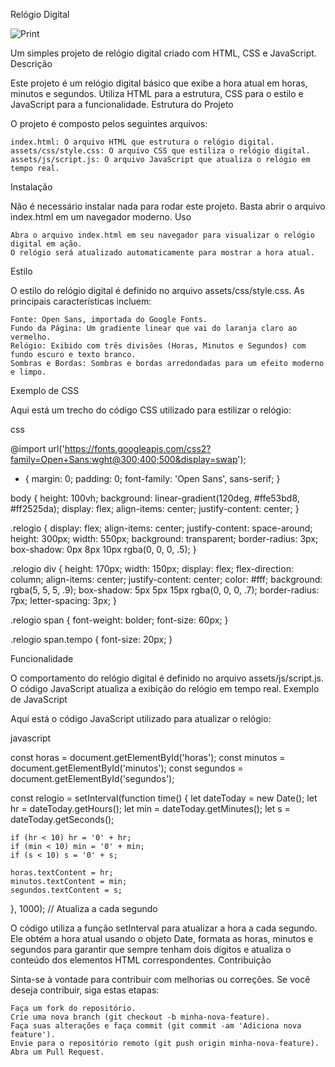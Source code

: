 Relógio Digital

![Print](https://user-images.githubusercontent.com/84548221/201499100-03685ad7-340c-4eac-9d10-00649747d7ec.PNG)

Um simples projeto de relógio digital criado com HTML, CSS e JavaScript.
Descrição

Este projeto é um relógio digital básico que exibe a hora atual em horas, minutos e segundos. Utiliza HTML para a estrutura, CSS para o estilo e JavaScript para a funcionalidade.
Estrutura do Projeto

O projeto é composto pelos seguintes arquivos:

    index.html: O arquivo HTML que estrutura o relógio digital.
    assets/css/style.css: O arquivo CSS que estiliza o relógio digital.
    assets/js/script.js: O arquivo JavaScript que atualiza o relógio em tempo real.

Instalação

Não é necessário instalar nada para rodar este projeto. Basta abrir o arquivo index.html em um navegador moderno.
Uso

    Abra o arquivo index.html em seu navegador para visualizar o relógio digital em ação.
    O relógio será atualizado automaticamente para mostrar a hora atual.

Estilo

O estilo do relógio digital é definido no arquivo assets/css/style.css. As principais características incluem:

    Fonte: Open Sans, importada do Google Fonts.
    Fundo da Página: Um gradiente linear que vai do laranja claro ao vermelho.
    Relógio: Exibido com três divisões (Horas, Minutos e Segundos) com fundo escuro e texto branco.
    Sombras e Bordas: Sombras e bordas arredondadas para um efeito moderno e limpo.

Exemplo de CSS

Aqui está um trecho do código CSS utilizado para estilizar o relógio:

css

@import url('https://fonts.googleapis.com/css2?family=Open+Sans:wght@300;400;500&display=swap');

* {
    margin: 0;
    padding: 0;
    font-family: 'Open Sans', sans-serif;
}

body {
    height: 100vh;
    background: linear-gradient(120deg, #ffe53bd8, #ff2525da);
    display: flex;
    align-items: center;
    justify-content: center;
}

.relogio {
    display: flex;
    align-items: center;
    justify-content: space-around;
    height: 300px;
    width: 550px;
    background: transparent;
    border-radius: 3px;
    box-shadow: 0px 8px 10px rgba(0, 0, 0, .5);
}

.relogio div {
    height: 170px;
    width: 150px;
    display: flex;
    flex-direction: column;
    align-items: center;
    justify-content: center;
    color: #fff;
    background: rgba(5, 5, 5, .9);
    box-shadow: 5px 5px 15px rgba(0, 0, 0, .7);
    border-radius: 7px;
    letter-spacing: 3px;
}

.relogio span {
    font-weight: bolder;
    font-size: 60px;
}

.relogio span.tempo {
    font-size: 20px;
}

Funcionalidade

O comportamento do relógio digital é definido no arquivo assets/js/script.js. O código JavaScript atualiza a exibição do relógio em tempo real.
Exemplo de JavaScript

Aqui está o código JavaScript utilizado para atualizar o relógio:

javascript

const horas = document.getElementById('horas');
const minutos = document.getElementById('minutos');
const segundos = document.getElementById('segundos');

const relogio = setInterval(function time() {
    let dateToday = new Date();
    let hr = dateToday.getHours();
    let min = dateToday.getMinutes();
    let s = dateToday.getSeconds();

    if (hr < 10) hr = '0' + hr;
    if (min < 10) min = '0' + min;
    if (s < 10) s = '0' + s;

    horas.textContent = hr;
    minutos.textContent = min;
    segundos.textContent = s;

}, 1000); // Atualiza a cada segundo

O código utiliza a função setInterval para atualizar a hora a cada segundo. Ele obtém a hora atual usando o objeto Date, formata as horas, minutos e segundos para garantir que sempre tenham dois dígitos e atualiza o conteúdo dos elementos HTML correspondentes.
Contribuição

Sinta-se à vontade para contribuir com melhorias ou correções. Se você deseja contribuir, siga estas etapas:

    Faça um fork do repositório.
    Crie uma nova branch (git checkout -b minha-nova-feature).
    Faça suas alterações e faça commit (git commit -am 'Adiciona nova feature').
    Envie para o repositório remoto (git push origin minha-nova-feature).
    Abra um Pull Request.

